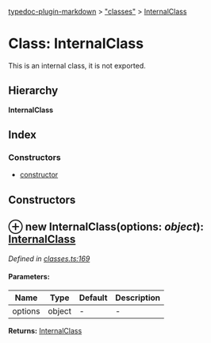 [typedoc-plugin-markdown](../index.md) > ["classes"](../modules/_classes_.md) > [InternalClass](../classes/_classes_.internalclass.md)

# Class: InternalClass


This is an internal class, it is not exported.

## Hierarchy

**InternalClass**




## Index

### Constructors

* [constructor](_classes_.internalclass.md#constructor)



## Constructors
<a id="constructor"></a>


## ⊕ **new InternalClass**(options: *object*): [InternalClass](../classes/_classes_.internalclass.md)


*Defined in [classes.ts:169](https://github.com/tgreyuk/typedoc-plugin-markdown/blob/master/tests/src/classes.ts#L169)*


#### Parameters:

| Name  | Type                | Default | Description  |
| ------ | ------------------- | ------------ | ------------ |
| options  | object | - | - |





**Returns:** [InternalClass](../classes/_classes_.internalclass.md)


